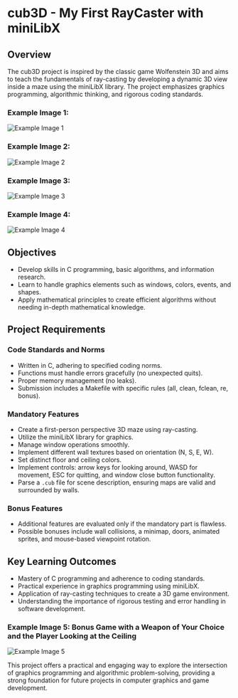 # cub3D - My First RayCaster with miniLibX

## Overview

The cub3D project is inspired by the classic game Wolfenstein 3D and aims to teach the fundamentals of ray-casting by developing a dynamic 3D view inside a maze using the miniLibX library. The project emphasizes graphics programming, algorithmic thinking, and rigorous coding standards.

### Example Image 1:
![Example Image 1](./example_images/img00.jpg)

### Example Image 2:
![Example Image 2](link-to-image2)

### Example Image 3:
![Example Image 3](link-to-image3)

### Example Image 4:
![Example Image 4](link-to-image4)

## Objectives

- Develop skills in C programming, basic algorithms, and information research.
- Learn to handle graphics elements such as windows, colors, events, and shapes.
- Apply mathematical principles to create efficient algorithms without needing in-depth mathematical knowledge.

## Project Requirements

### Code Standards and Norms

- Written in C, adhering to specified coding norms.
- Functions must handle errors gracefully (no unexpected quits).
- Proper memory management (no leaks).
- Submission includes a Makefile with specific rules (all, clean, fclean, re, bonus).

### Mandatory Features

- Create a first-person perspective 3D maze using ray-casting.
- Utilize the miniLibX library for graphics.
- Manage window operations smoothly.
- Implement different wall textures based on orientation (N, S, E, W).
- Set distinct floor and ceiling colors.
- Implement controls: arrow keys for looking around, WASD for movement, ESC for quitting, and window close button functionality.
- Parse a `.cub` file for scene description, ensuring maps are valid and surrounded by walls.

### Bonus Features

- Additional features are evaluated only if the mandatory part is flawless.
- Possible bonuses include wall collisions, a minimap, doors, animated sprites, and mouse-based viewpoint rotation.

## Key Learning Outcomes

- Mastery of C programming and adherence to coding standards.
- Practical experience in graphics programming using miniLibX.
- Application of ray-casting techniques to create a 3D game environment.
- Understanding the importance of rigorous testing and error handling in software development.

### Example Image 5: Bonus Game with a Weapon of Your Choice and the Player Looking at the Ceiling
![Example Image 5](link-to-image5)

This project offers a practical and engaging way to explore the intersection of graphics programming and algorithmic problem-solving, providing a strong foundation for future projects in computer graphics and game development.
